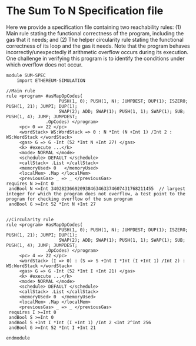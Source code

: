The Sum To N Specification file
===============================

Here we provide a specification file containing two reachability rules:
(1) Main rule stating the functional correctness of the program, including the gas that it needs; and
(2) The helper circularity rule stating the functional correctness of its loop and the gas it needs.
Note that the program behaves incorrectly/unexpectedly if arithmetic overflow occurs during its execution.
One challenge in verifying this program is to identify the conditions under which overflow does not occur.


```{.k}
module SUM-SPEC
    import ETHEREUM-SIMULATION

//Main rule
rule <program> #asMapOpCodes(
					PUSH(1, 0); PUSH(1, N); JUMPDEST; DUP(1); ISZERO; PUSH(1, 21); JUMPI; DUP(1);
					SWAP(2); ADD; SWAP(1); PUSH(1, 1); SWAP(1); SUB; PUSH(1, 4); JUMP; JUMPDEST;
			   .OpCodes) </program>
	 <pc> 0 => 22 </pc>
	 <wordStack> WS:WordStack => 0 : N *Int (N +Int 1) /Int 2 : WS:WordStack </wordStack>
	 <gas> G => G -Int (52 *Int N +Int 27) </gas>
	 <k> #execute ...</k>
	 <mode> NORMAL </mode>
	 <schedule> DEFAULT </schedule>
	 <callStack> .List </callStack>
	 <memoryUsed> 0   </memoryUsed>
	 <localMem> .Map </localMem>
	 <previousGas> _ => _ </previousGas>
requires N >=Int 0
 andBool N <=Int 340282366920938463463374607431768211455  // largest integer for which the program does not overflow, a test point to the program for checking overflow of the sum program
 andBool G >=Int 52 *Int N +Int 27


//Circularity rule
rule <program> #asMapOpCodes(
					PUSH(1, 0); PUSH(1, N); JUMPDEST; DUP(1); ISZERO; PUSH(1, 21); JUMPI; DUP(1);
					SWAP(2); ADD; SWAP(1); PUSH(1, 1); SWAP(1); SUB; PUSH(1, 4); JUMP; JUMPDEST;
			   .OpCodes) </program>
	 <pc> 4 => 22 </pc>
	 <wordStack> (I => 0) : (S => S +Int I *Int (I +Int 1) /Int 2) : WS:WordStack </wordStack>
	 <gas> G => G -Int (52 *Int I +Int 21) </gas>
     <k> #execute ...</k>
	 <mode> NORMAL </mode>
	 <schedule> DEFAULT </schedule>
	 <callStack> .List </callStack>
	 <memoryUsed> 0  </memoryUsed>
	 <localMem> .Map </localMem>
	 <previousGas> _ => _ </previousGas>
 requires I >=Int 0
 andBool S >=Int 0
 andBool S +Int I *Int (I +Int 1) /Int 2 <Int 2^Int 256
 andBool G >=Int 52 *Int I +Int 21

endmodule
```
